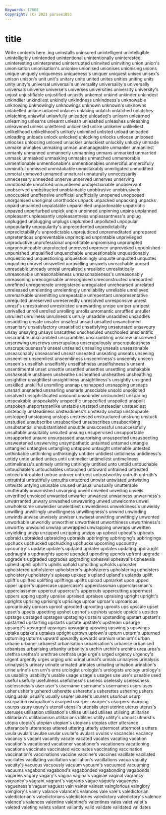 ```yaml
---
Keywords: 17668
Copyright: (C) 2021 parsee1053
---
```


# title

Write contents here.
ing uninstalls uninsured unintelligent unintelligible unintelligibly unintended unintentional unintentionally uninterested
uninteresting uninterpreted uninterrupted uninvited uninviting union union's unionisation unionisation's unionise
unionised unionises unionising unions unique uniquely uniqueness uniqueness's uniquer uniquest
unisex unisex's unison unison's unit unit's unitary unite united unites
unities uniting units unity unity's universal universal's universality universality's universally
universals universe universe's universes universities university university's unjust unjustifiable unjustified
unjustly unkempt unkind unkinder unkindest unkindlier unkindliest unkindly unkindness unkindness's
unknowable unknowing unknowingly unknowings unknown unknown's unknowns unlabelled unlace unlaced
unlaces unlacing unlatch unlatched unlatches unlatching unlawful unlawfully unleaded unleaded's
unlearn unlearned unlearning unlearns unlearnt unleash unleashed unleashes unleashing unleavened
unless unlettered unlicensed unlike unlikelier unlikeliest unlikelihood unlikelihood's unlikely unlimited
unlisted unload unloaded unloading unloads unlock unlocked unlocking unlocks unloose
unloosed unlooses unloosing unloved unluckier unluckiest unluckily unlucky unmade unmake
unmakes unmaking unman unmanageable unmanlier unmanliest unmanly unmanned unmannerly unmanning
unmans unmarked unmarried unmask unmasked unmasking unmasks unmatched unmemorable unmentionable
unmentionable's unmentionables unmerciful unmercifully unmindful unmissed unmistakable unmistakably unmitigated unmodified
unmoral unmoved unnamed unnatural unnaturally unnecessarily unnecessary unneeded unnerve unnerved
unnerves unnerving unnoticeable unnoticed unnumbered unobjectionable unobservant unobserved unobstructed unobtainable
unobtrusive unobtrusively unoccupied unoffensive unofficial unofficially unopened unopposed unorganised unoriginal
unorthodox unpack unpacked unpacking unpacks unpaid unpainted unpalatable unparalleled unpardonable
unpatriotic unpaved unperturbed unpick unpin unpinned unpinning unpins unplanned unpleasant
unpleasantly unpleasantness unpleasantness's unplug unplugged unplugging unplugs unplumbed unpolluted unpopular
unpopularity unpopularity's unprecedented unpredictability unpredictability's unpredictable unprejudiced unpremeditated unprepared unpretentious
unpreventable unprincipled unprintable unprivileged unproductive unprofessional unprofitable unpromising unprompted unpronounceable
unprotected unproved unproven unprovoked unpublished unpunished unqualified unquenchable unquestionable unquestionably
unquestioned unquestioning unquestioningly unquote unquoted unquotes unquoting unravel unravelled unravelling
unravels unreachable unread unreadable unready unreal unrealised unrealistic unrealistically unreasonable
unreasonableness unreasonableness's unreasonably unreasoning unrecognisable unrecognised unreconstructed unrecorded unrefined unregenerate
unregistered unregulated unrehearsed unrelated unreleased unrelenting unrelentingly unreliability unreliable unrelieved
unremarkable unremitting unrepeatable unrepentant unrepresentative unrequited unreserved unreservedly unresolved unresponsive
unrest unrest's unrestrained unrestricted unrewarding unripe unriper unripest unrivalled unroll
unrolled unrolling unrolls unromantic unruffled unrulier unruliest unruliness unruliness's unruly
unsaddle unsaddled unsaddles unsaddling unsafe unsafer unsafest unsaid unsalted unsanctioned
unsanitary unsatisfactory unsatisfied unsatisfying unsaturated unsavoury unsay unsaying unsays unscathed
unscheduled unschooled unscientific unscramble unscrambled unscrambles unscrambling unscrew unscrewed unscrewing
unscrews unscrupulous unscrupulously unscrupulousness unscrupulousness's unseal unsealed unsealing unseals unseasonable
unseasonably unseasoned unseat unseated unseating unseats unseeing unseemlier unseemliest unseemliness
unseemliness's unseemly unseen unseen's unselfish unselfishly unselfishness unselfishness's unsent unsentimental
unset unsettle unsettled unsettles unsettling unshakable unshakeable unshaven unsheathe unsheathed
unsheathes unsheathing unsightlier unsightliest unsightliness unsightliness's unsightly unsigned unskilled unskillful
unsmiling unsnap unsnapped unsnapping unsnaps unsnarl unsnarled unsnarling unsnarls unsociable
unsold unsolicited unsolved unsophisticated unsound unsounder unsoundest unsparing unspeakable unspeakably
unspecific unspecified unspoiled unspoilt unspoken unsportsmanlike unstable unstated unsteadier unsteadiest
unsteadily unsteadiness unsteadiness's unsteady unstop unstoppable unstopped unstopping unstops unstressed
unstructured unstrung unstuck unstudied unsubscribe unsubscribed unsubscribes unsubscribing unsubstantial unsubstantiated
unsubtle unsuccessful unsuccessfully unsuitable unsuitably unsuited unsung unsupervised unsupportable unsupported
unsure unsurpassed unsurprising unsuspected unsuspecting unsweetened unswerving unsympathetic untainted untamed
untangle untangled untangles untangling untapped untaught untenable untested unthinkable unthinking
unthinkingly untidier untidiest untidiness untidiness's untidy untie untied unties until
untimelier untimeliest untimeliness untimeliness's untimely untiring untiringly untitled unto untold
untouchable untouchable's untouchables untouched untoward untrained untreated untried untroubled untrue
untruer untruest untrustworthy untruth untruth's untruthful untruthfully untruths untutored untwist
untwisted untwisting untwists untying unusable unused unusual unusually unutterable unutterably
unvarnished unvarying unveil unveiled unveiling unveils unverified unvoiced unwanted unwarier
unwariest unwariness unwariness's unwarranted unwary unwashed unwavering unwed unwelcome unwell
unwholesome unwieldier unwieldiest unwieldiness unwieldiness's unwieldy unwilling unwillingly unwillingness unwillingness's
unwind unwinding unwinds unwise unwisely unwiser unwisest unwitting unwittingly unwonted
unworkable unworldly unworthier unworthiest unworthiness unworthiness's unworthy unwound unwrap unwrapped
unwrapping unwraps unwritten unyielding unzip unzipped unzipping unzips up upbeat
upbeat's upbeats upbraid upbraided upbraiding upbraids upbringing upbringing's upbringings upchuck
upchucked upchucking upchucks upcoming upcountry upcountry's update update's updated updater
updates updating updraught updraught's updraughts upend upended upending upends upfront
upgrade upgrade's upgraded upgrades upgrading upheaval upheaval's upheavals upheld uphill
uphill's uphills uphold upholding upholds upholster upholstered upholsterer upholsterer's upholsterers
upholstering upholsters upholstery upholstery's upkeep upkeep's upland upland's uplands uplift
uplift's uplifted uplifting upliftings uplifts upload upmarket upon upped upper
upper's uppercase uppercase's upperclassman upperclassman's upperclassmen uppercut uppercut's uppercuts uppercutting
uppermost uppers upping uppity upraise upraised upraises upraising upright upright's
uprights uprising uprising's uprisings uproar uproar's uproarious uproariously uproars uproot
uprooted uprooting uproots ups upscale upset upset's upsets upsetting upshot
upshot's upshots upside upside's upsides upstage upstaged upstages upstaging upstairs
upstanding upstart upstart's upstarted upstarting upstarts upstate upstate's upstream upsurge
upsurge's upsurged upsurges upsurging upswing upswing's upswings uptake uptake's uptakes
uptight uptown uptown's upturn upturn's upturned upturning upturns upward upwardly
upwards uranium uranium's urban urbane urbaner urbanest urbanisation urbanisation's urbanise
urbanised urbanises urbanising urbanity urbanity's urchin urchin's urchins urea urea's
urethra urethra's urethrae urethras urge urge's urged urgency urgency's urgent
urgently urges urging uric urinal urinal's urinals urinalyses urinalysis urinalysis's
urinary urinate urinated urinates urinating urination urination's urine urine's urn
urn's urns urologist urologist's urologists urology urology's us usability usability's
usable usage usage's usages use use's useable used useful usefully
usefulness usefulness's useless uselessly uselessness uselessness's user user's username username's
usernames users uses usher usher's ushered usherette usherette's usherettes ushering
ushers using usual usual's usually usurer usurer's usurers usurious usurp
usurpation usurpation's usurped usurper usurper's usurpers usurping usurps usury usury's
utensil utensil's utensils uteri uterine uterus uterus's uteruses utilisation utilisation's
utilise utilised utilises utilising utilitarian utilitarian's utilitarianism utilitarians utilities utility
utility's utmost utmost's utopia utopia's utopian utopian's utopians utopias utter
utterance utterance's utterances uttered uttering utterly uttermost uttermost's utters uvula
uvula's uvulae uvular uvular's uvulars uvulas v vacancies vacancy vacancy's
vacant vacantly vacate vacated vacates vacating vacation vacation's vacationed vacationer
vacationer's vacationers vacationing vacations vaccinate vaccinated vaccinates vaccinating vaccination vaccination's
vaccinations vaccine vaccine's vaccines vacillate vacillated vacillates vacillating vacillation vacillation's
vacillations vacua vacuity vacuity's vacuous vacuously vacuum vacuum's vacuumed vacuuming
vacuums vagabond vagabond's vagabonded vagabonding vagabonds vagaries vagary vagary's vagina
vagina's vaginae vaginal vagrancy vagrancy's vagrant vagrant's vagrants vague vaguely
vagueness vagueness's vaguer vaguest vain vainer vainest vainglorious vainglory vainglory's
vainly valance valance's valances vale vale's valedictorian valedictorian's valedictorians valedictories
valedictory valedictory's valence valence's valences valentine valentine's valentines vales valet
valet's valeted valeting valets valiant valiantly valid validate validated validates
